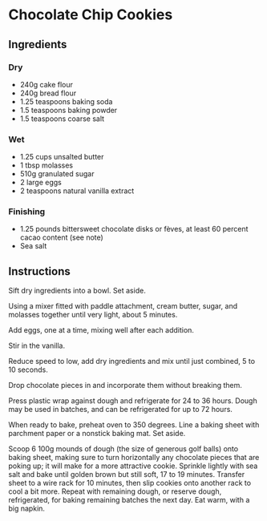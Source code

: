 # Chocolate Chip Cookies

## Ingredients

### Dry

- 240g cake flour
- 240g bread flour
- 1.25 teaspoons baking soda
- 1.5 teaspoons baking powder
- 1.5 teaspoons coarse salt

### Wet

- 1.25 cups unsalted butter
- 1 tbsp molasses
- 510g granulated sugar
- 2 large eggs
- 2 teaspoons natural vanilla extract

### Finishing

- 1.25 pounds bittersweet chocolate disks or fèves, at least 60 percent cacao content (see note)
- Sea salt

## Instructions

Sift dry ingredients into a bowl. Set aside.

Using a mixer fitted with paddle attachment, cream butter, sugar, and molasses together until very light, about 5 minutes.

Add eggs, one at a time, mixing well after each addition.

Stir in the vanilla.

Reduce speed to low, add dry ingredients and mix until just combined, 5 to 10 seconds.

Drop chocolate pieces in and incorporate them without breaking them.

Press plastic wrap against dough and refrigerate for 24 to 36 hours. Dough may be used in batches, and can be refrigerated for up to 72 hours.

When ready to bake, preheat oven to 350 degrees. Line a baking sheet with parchment paper or a nonstick baking mat. Set aside.

Scoop 6 100g mounds of dough (the size of generous golf balls) onto baking sheet, making sure to turn horizontally any chocolate pieces that are poking up; it will make for a more attractive cookie. Sprinkle lightly with sea salt and bake until golden brown but still soft, 17 to 19 minutes. Transfer sheet to a wire rack for 10 minutes, then slip cookies onto another rack to cool a bit more. Repeat with remaining dough, or reserve dough, refrigerated, for baking remaining batches the next day. Eat warm, with a big napkin.
